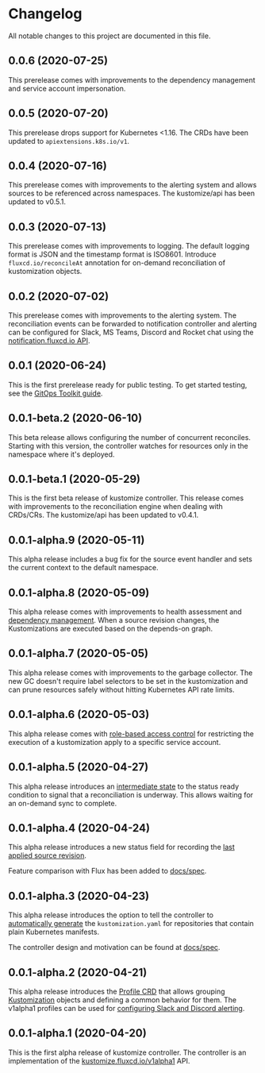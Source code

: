 # Changelog

All notable changes to this project are documented in this file.

## 0.0.6 (2020-07-25)

This prerelease comes with improvements to the dependency management
and service account impersonation.

## 0.0.5 (2020-07-20)

This prerelease drops support for Kubernetes <1.16.
The CRDs have been updated to `apiextensions.k8s.io/v1`.

## 0.0.4 (2020-07-16)

This prerelease comes with improvements to the alerting system
and allows sources to be referenced across namespaces.
The kustomize/api has been updated to v0.5.1.

## 0.0.3 (2020-07-13)

This prerelease comes with improvements to logging.
The default logging format is JSON and the timestamp format is ISO8601.
Introduce `fluxcd.io/reconcileAt` annotation for on-demand reconciliation
of kustomization objects.

## 0.0.2 (2020-07-02)

This prerelease comes with improvements to the alerting system.
The reconciliation events can be forwarded to notification controller
and alerting can be configured for Slack, MS Teams, Discord and Rocket chat
using the [notification.fluxcd.io API](https://github.com/fluxcd/notification-controller/tree/master/docs/spec).

## 0.0.1 (2020-06-24)

This is the first prerelease ready for public testing. To get started
testing, see the [GitOps Toolkit guide](https://toolkit.fluxcd.io/get-started/).

## 0.0.1-beta.2 (2020-06-10)

This beta release allows configuring the number of concurrent reconciles.
Starting with this version, the controller watches for resources
only in the namespace where it's deployed.

## 0.0.1-beta.1 (2020-05-29)

This is the first beta release of kustomize controller.
This release comes with improvements to the reconciliation engine when 
dealing with CRDs/CRs. The kustomize/api has been updated to v0.4.1.

## 0.0.1-alpha.9 (2020-05-11)

This alpha release includes a bug fix for the source event handler
and sets the current context to the default namespace.

## 0.0.1-alpha.8 (2020-05-09)

This alpha release comes with improvements to health assessment
and [dependency management](https://github.com/fluxcd/kustomize-controller/pull/32).
When a source revision changes, the
Kustomizations are executed based on the depends-on graph.

## 0.0.1-alpha.7 (2020-05-05)

This alpha release comes with improvements to the garbage collector.
The new GC doesn't require label selectors to be set in the kustomization
and can prune resources safely without hitting Kubernetes API rate limits.

## 0.0.1-alpha.6 (2020-05-03)

This alpha release comes with
[role-based access control](https://github.com/fluxcd/kustomize-controller/blob/master/docs/spec/v1alpha1/kustomization.md#role-based-access-control)
for restricting the execution of a kustomization apply to a specific service account.

## 0.0.1-alpha.5 (2020-04-27)

This alpha release introduces an [intermediate state](https://github.com/fluxcd/kustomize-controller/pull/21)
to the status ready condition to signal that a reconciliation is underway.
This allows waiting for an on-demand sync to complete.

## 0.0.1-alpha.4 (2020-04-24)

This alpha release introduces a new status field for recording the
[last applied source revision](https://github.com/fluxcd/kustomize-controller/blob/master/docs/spec/v1alpha1/kustomization.md#status).

Feature comparison with Flux has been added to
[docs/spec](https://github.com/fluxcd/kustomize-controller/blob/master/docs/spec/README.md#backward-compatibility).

## 0.0.1-alpha.3 (2020-04-23)

This alpha release introduces the option to tell the controller to
[automatically generate](https://github.com/fluxcd/kustomize-controller/blob/master/docs/spec/v1alpha1/kustomization.md#generate-kustomizationyaml)
the `kustomization.yaml` for repositories that contain plain Kubernetes manifests.

The controller design and motivation can be found at
[docs/spec](https://github.com/fluxcd/kustomize-controller/tree/master/docs/spec).

## 0.0.1-alpha.2 (2020-04-21)

This alpha release introduces the
[Profile CRD](https://github.com/fluxcd/kustomize-controller/blob/master/docs/spec/v1alpha1/profile.md)
that allows grouping
[Kustomization](https://github.com/fluxcd/kustomize-controller/blob/master/docs/spec/v1alpha1/kustomization.md)
objects and defining a common behavior for them.
The v1alpha1 profiles can be used for
[configuring Slack and Discord alerting](https://github.com/fluxcd/kustomize-controller/tree/master#configure-alerting).

## 0.0.1-alpha.1 (2020-04-20)

This is the first alpha release of kustomize controller.
The controller is an implementation of the
[kustomize.fluxcd.io/v1alpha1](https://github.com/fluxcd/kustomize-controller/tree/master/docs/spec/v1alpha1) API.
